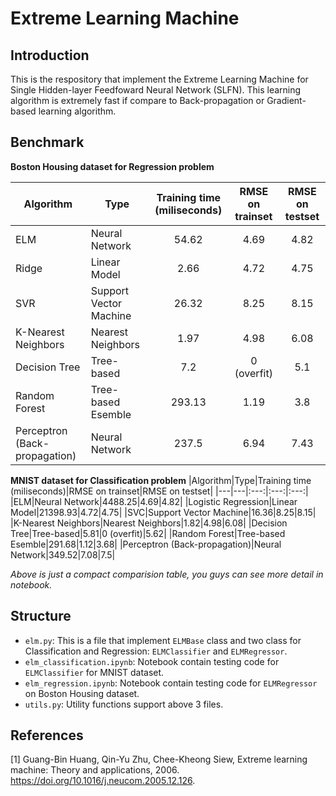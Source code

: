 # Extreme Learning Machine

## Introduction
This is the respository that implement the Extreme Learning Machine for Single Hidden-layer Feedfoward Neural Network (SLFN). This learning algorithm is extremely fast if compare to Back-propagation or Gradient-based learning algorithm.

## Benchmark

**Boston Housing dataset for Regression problem**

|Algorithm|Type|Training time (miliseconds)|RMSE on trainset|RMSE on testset|
|---|---|:---:|:---:|:---:|
|ELM|Neural Network|54.62|4.69|4.82|
|Ridge|Linear Model|2.66|4.72|4.75|
|SVR|Support Vector Machine|26.32|8.25|8.15|
|K-Nearest Neighbors|Nearest Neighbors|1.97|4.98|6.08|
|Decision Tree|Tree-based|7.2|0 (overfit)|5.1|
|Random Forest|Tree-based Esemble|293.13|1.19|3.8|
|Perceptron (Back-propagation)|Neural Network|237.5|6.94|7.43|


**MNIST dataset for Classification problem**
|Algorithm|Type|Training time (miliseconds)|RMSE on trainset|RMSE on testset|
|---|---|:---:|:---:|:---:|
|ELM|Neural Network|4488.25|4.69|4.82|
|Logistic Regression|Linear Model|21398.93|4.72|4.75|
|SVC|Support Vector Machine|16.36|8.25|8.15|
|K-Nearest Neighbors|Nearest Neighbors|1.82|4.98|6.08|
|Decision Tree|Tree-based|5.81|0 (overfit)|5.62|
|Random Forest|Tree-based Esemble|291.68|1.12|3.68|
|Perceptron (Back-propagation)|Neural Network|349.52|7.08|7.5|

*Above is just a compact comparision table, you guys can see more detail in notebook.*

## Structure
- `elm.py`: This is a file that implement `ELMBase` class and two class for Classification and Regression: `ELMClassifier` and `ELMRegressor`.
- `elm_classification.ipynb`: Notebook contain testing code for `ELMClassifier` for MNIST dataset.
- `elm_regression.ipynb`: Notebook contain testing code for `ELMRegressor` on Boston Housing dataset.
- `utils.py`: Utility functions support above 3 files.

## References

[1] Guang-Bin Huang, Qin-Yu Zhu, Chee-Kheong Siew, Extreme learning machine: Theory and applications, 2006. https://doi.org/10.1016/j.neucom.2005.12.126.